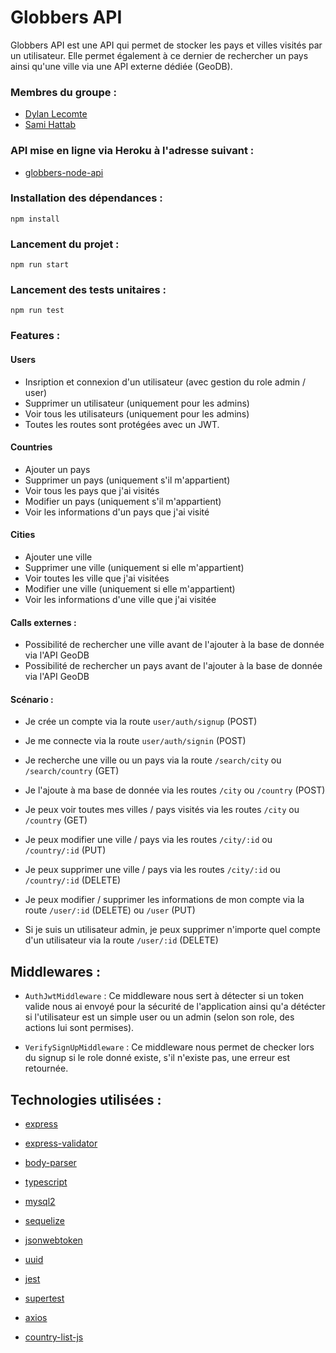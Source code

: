 # Globbers API

Globbers API est une API qui permet de stocker les pays et villes visités par un utilisateur. Elle permet également à ce dernier de rechercher un pays ainsi qu'une ville via une API externe dédiée (GeoDB).

### Membres du groupe :

- [Dylan Lecomte](https://github.com/Prototype91)
- [Sami Hattab](https://github.com/Raze91)

### API mise en ligne via Heroku à l'adresse suivant :
- [globbers-node-api](https://globbers-node-api.herokuapp.com/)

### Installation des dépendances :

`npm install`

### Lancement du projet :

`npm run start`

### Lancement des tests unitaires :

`npm run test`

### Features :

#### Users
- Insription et connexion d'un utilisateur (avec gestion du role admin / user)
- Supprimer un utilisateur (uniquement pour les admins)
- Voir tous les utilisateurs (uniquement pour les admins)
- Toutes les routes sont protégées avec un JWT.

#### Countries
- Ajouter un pays
- Supprimer un pays (uniquement s'il m'appartient)
- Voir tous les pays que j'ai visités
- Modifier un pays (uniquement s'il m'appartient)
- Voir les informations d'un pays que j'ai visité

#### Cities
- Ajouter une ville
- Supprimer une ville (uniquement si elle m'appartient)
- Voir toutes les ville que j'ai visitées
- Modifier une ville (uniquement si elle m'appartient)
- Voir les informations d'une ville que j'ai visitée

#### Calls externes :
- Possibilité de rechercher une ville avant de l'ajouter à la base de donnée via l'API GeoDB
- Possibilité de rechercher un pays avant de l'ajouter à la base de donnée via l'API GeoDB


#### Scénario :

- Je crée un compte via la route `user/auth/signup` (POST)
- Je me connecte via la route `user/auth/signin` (POST)

- Je recherche une ville ou un pays via la route `/search/city` ou `/search/country` (GET)
- Je l'ajoute à ma base de donnée via les routes `/city` ou `/country` (POST)
- Je peux voir toutes mes villes / pays visités via les routes `/city` ou `/country` (GET)
- Je peux modifier une ville / pays via les routes `/city/:id` ou `/country/:id` (PUT)
- Je peux supprimer une ville / pays via les routes `/city/:id` ou `/country/:id` (DELETE)

- Je peux modifier / supprimer les informations de mon compte via la route `/user/:id` (DELETE) ou `/user` (PUT)
- Si je suis un utilisateur admin, je peux supprimer n'importe quel compte d'un utilisateur via la route `/user/:id` (DELETE)


## Middlewares :

- `AuthJwtMiddleware` : Ce middleware nous sert à détecter si un token valide nous ai envoyé pour la sécurité de l'application ainsi qu'a détécter si l'utilisateur est un simple user ou un admin (selon son role, des actions lui sont permises).

- `VerifySignUpMiddleware` : Ce middleware nous permet de checker lors du signup si le role donné existe, s'il n'existe pas, une erreur est retournée.

## Technologies utilisées :

- [express](https://www.npmjs.com/package/express)
- [express-validator](https://www.npmjs.com/package/express-validator)
- [body-parser](https://www.npmjs.com/package/body-parser)

- [typescript](https://www.npmjs.com/package/typescript)
- [mysql2](https://www.npmjs.com/package/mysql2)
- [sequelize](https://www.npmjs.com/package/sequelize)
- [jsonwebtoken](https://www.npmjs.com/package/jsonwebtoken)
- [uuid](https://www.npmjs.com/package/uuid)

- [jest](https://www.npmjs.com/package/jest)
- [supertest](https://www.npmjs.com/package/supertest)

- [axios](https://www.npmjs.com/package/axios)
- [country-list-js](https://www.npmjs.com/package/country-list-js)
